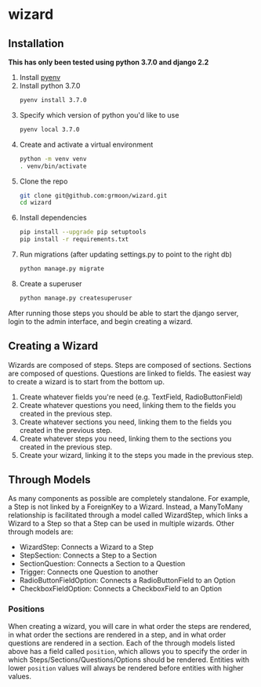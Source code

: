 # wizard
## Installation
**This has only been tested using python 3.7.0 and django 2.2**
1. Install [pyenv](https://github.com/pyenv/pyenv)
1. Install python 3.7.0
    ```bash
    pyenv install 3.7.0
    ```
1. Specify which version of python you'd like to use
    ```bash
    pyenv local 3.7.0
    ```
1. Create and activate a virtual environment
    ```bash
    python -m venv venv
    . venv/bin/activate
    ```
1. Clone the repo
    ```bash
    git clone git@github.com:grmoon/wizard.git
    cd wizard
    ```
1. Install dependencies
    ```bash
    pip install --upgrade pip setuptools
    pip install -r requirements.txt
    ````
1. Run migrations (after updating settings.py to point to the right db)
    ```bash
    python manage.py migrate
    ````
1. Create a superuser
    ```bash
    python manage.py createsuperuser
    ````
After running those steps you should be able to start the django server, login to the admin interface, and begin creating a wizard.
## Creating a Wizard
Wizards are composed of steps. Steps are composed of sections. Sections are composed of questions. Questions are linked to fields. The easiest way to create a wizard is to start from the bottom up.
1. Create whatever fields you're need (e.g. TextField, RadioButtonField)
1. Create whatever questions you need, linking them to the fields you created in the previous step.
1. Create whatever sections you need, linking them to the fields you created in the previous step.
1. Create whatever steps you need, linking them to the sections you created in the previous step.
1. Create your wizard, linking it to the steps you made in the previous step.
## Through Models
As many components as possible are completely standalone. For example, a Step is not linked by a ForeignKey to a Wizard. Instead, a ManyToMany relationship is facilitated through a model called WizardStep, which links a Wizard to a Step so that a Step can be used in multiple wizards. Other through models are:
* WizardStep: Connects a Wizard to a Step
* StepSection: Connects a Step to a Section
* SectionQuestion: Connects a Section to a Question
* Trigger: Connects one Question to another
* RadioButtonFieldOption: Connects a RadioButtonField to an Option
* CheckboxFieldOption: Connects a CheckboxField to an Option
### Positions
When creating a wizard, you will care in what order the steps are rendered, in what order the sections are rendered in a step, and in what order questions are rendered in a section. Each of the through models listed above has a field called `position`, which allows you to specify the order in which Steps/Sections/Questions/Options should be rendered. Entities with lower `position` values will always be rendered before entities with higher values.
